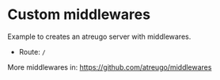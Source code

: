 # Custom middlewares

Example to creates an atreugo server with middlewares.

- Route: `/`

More middlewares in: https://github.com/atreugo/middlewares
